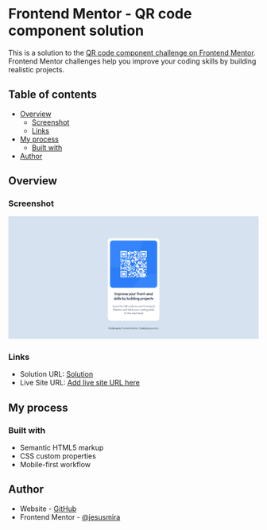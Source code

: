 # Frontend Mentor - QR code component solution

This is a solution to the [QR code component challenge on Frontend Mentor](https://www.frontendmentor.io/challenges/qr-code-component-iux_sIO_H). Frontend Mentor challenges help you improve your coding skills by building realistic projects. 

## Table of contents

- [Overview](#overview)
  - [Screenshot](#screenshot)
  - [Links](#links)
- [My process](#my-process)
  - [Built with](#built-with)
- [Author](#author)


## Overview

### Screenshot

![](./images/screenshot.png)



### Links

- Solution URL: [Solution](https://github.com/jesusmira/frontendmentor-qr-code.git)
- Live Site URL: [Add live site URL here](https://jesusmira.github.io/frontendmentor-qr-code/)

## My process

### Built with

- Semantic HTML5 markup
- CSS custom properties
- Mobile-first workflow


## Author

- Website - [GitHub](https://github.com/jesusmira)
- Frontend Mentor - [@jesusmira](https://www.frontendmentor.io/profile/jesusmira)




